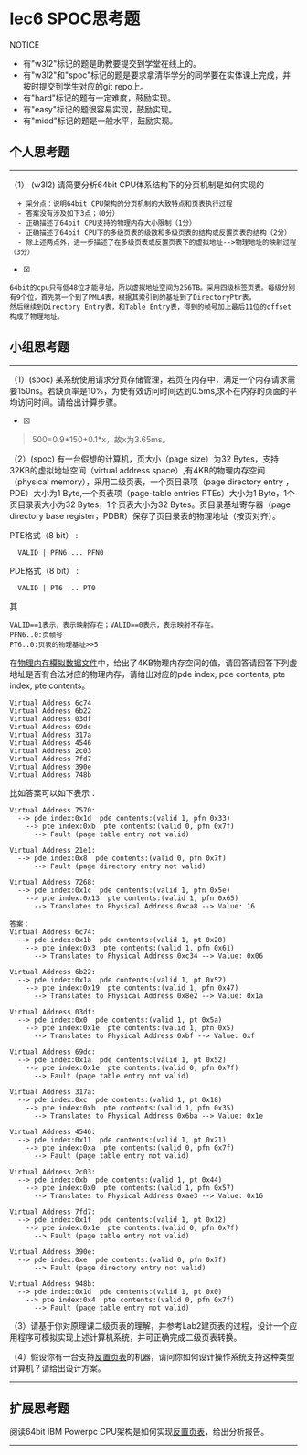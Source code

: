 # lec6 SPOC思考题


NOTICE
- 有"w3l2"标记的题是助教要提交到学堂在线上的。
- 有"w3l2"和"spoc"标记的题是要求拿清华学分的同学要在实体课上完成，并按时提交到学生对应的git repo上。
- 有"hard"标记的题有一定难度，鼓励实现。
- 有"easy"标记的题很容易实现，鼓励实现。
- 有"midd"标记的题是一般水平，鼓励实现。


## 个人思考题
---

（1） (w3l2) 请简要分析64bit CPU体系结构下的分页机制是如何实现的
```
  + 采分点：说明64bit CPU架构的分页机制的大致特点和页表执行过程
  - 答案没有涉及如下3点；（0分）
  - 正确描述了64bit CPU支持的物理内存大小限制（1分）
  - 正确描述了64bit CPU下的多级页表的级数和多级页表的结构或反置页表的结构（2分）
  - 除上述两点外，进一步描述了在多级页表或反置页表下的虚拟地址-->物理地址的映射过程（3分）
 ```
- [x]  

```
64bit的cpu只有低48位才能寻址，所以虚拟地址空间为256TB。采用四级标签页表。每级分别有9个位，首先第一个到了PML4表，根据其索引到的基址到了DirectoryPtr表。
然后继续到Directory Entry表，和Table Entry表，得到的帧号加上最后11位的offset构成了物理地址。
 ```

## 小组思考题
---

（1）(spoc) 某系统使用请求分页存储管理，若页在内存中，满足一个内存请求需要150ns。若缺页率是10%，为使有效访问时间达到0.5ms,求不在内存的页面的平均访问时间。请给出计算步骤。 

- [x]  

> 500=0.9\*150+0.1\*x，故x为3.65ms。

（2）(spoc) 有一台假想的计算机，页大小（page size）为32 Bytes，支持32KB的虚拟地址空间（virtual address space）,有4KB的物理内存空间（physical memory），采用二级页表，一个页目录项（page directory entry ，PDE）大小为1 Byte,一个页表项（page-table entries
PTEs）大小为1 Byte，1个页目录表大小为32 Bytes，1个页表大小为32 Bytes。页目录基址寄存器（page directory base register，PDBR）保存了页目录表的物理地址（按页对齐）。

PTE格式（8 bit） :
```
  VALID | PFN6 ... PFN0
```
PDE格式（8 bit） :
```
  VALID | PT6 ... PT0
```
其
```
VALID==1表示，表示映射存在；VALID==0表示，表示映射不存在。
PFN6..0:页帧号
PT6..0:页表的物理基址>>5
```
在[物理内存模拟数据文件](./03-2-spoc-testdata.md)中，给出了4KB物理内存空间的值，请回答请回答下列虚地址是否有合法对应的物理内存，请给出对应的pde index, pde contents, pte index, pte contents。
```
Virtual Address 6c74
Virtual Address 6b22
Virtual Address 03df
Virtual Address 69dc
Virtual Address 317a
Virtual Address 4546
Virtual Address 2c03
Virtual Address 7fd7
Virtual Address 390e
Virtual Address 748b
```

比如答案可以如下表示：
```
Virtual Address 7570:
  --> pde index:0x1d  pde contents:(valid 1, pfn 0x33)
    --> pte index:0xb  pte contents:(valid 0, pfn 0x7f)
      --> Fault (page table entry not valid)
      
Virtual Address 21e1:
  --> pde index:0x8  pde contents:(valid 0, pfn 0x7f)
      --> Fault (page directory entry not valid)

Virtual Address 7268:
  --> pde index:0x1c  pde contents:(valid 1, pfn 0x5e)
    --> pte index:0x13  pte contents:(valid 1, pfn 0x65)
      --> Translates to Physical Address 0xca8 --> Value: 16
```

```
答案：
Virtual Address 6c74:
  --> pde index:0x1b  pde contents:(valid 1, pt 0x20)
    --> pte index:0x3  pte contents:(valid 1, pfn 0x61)
      --> Translates to Physical Address 0xc34 --> Value: 0x06

Virtual Address 6b22:
  --> pde index:0x1a  pde contents:(valid 1, pt 0x52)
    --> pte index:0x19  pte contents:(valid 1, pfn 0x47)
      --> Translates to Physical Address 0x8e2 --> Value: 0x1a

Virtual Address 03df:
  --> pde index:0x0  pde contents:(valid 1, pt 0x5a)
    --> pte index:0x1e  pte contents:(valid 1, pfn 0x5)
      --> Translates to Physical Address 0xbf --> Value: 0xf

Virtual Address 69dc:
  --> pde index:0x1a  pde contents:(valid 1, pt 0x52)
    --> pte index:0x1e  pte contents:(valid 0, pfn 0x7f)
      --> Fault (page table entry not valid)
      
Virtual Address 317a:
  --> pde index:0xc  pde contents:(valid 1, pt 0x18)
    --> pte index:0xb  pte contents:(valid 1, pfn 0x35)
      --> Translates to Physical Address 0x6ba --> Value: 0x1e

Virtual Address 4546:
  --> pde index:0x11  pde contents:(valid 1, pt 0x21)
    --> pte index:0xa  pte contents:(valid 0, pfn 0x7f)
      --> Fault (page table entry not valid)

Virtual Address 2c03:
  --> pde index:0xb  pde contents:(valid 1, pt 0x44)
    --> pte index:0x0  pte contents:(valid 1, pfn 0x57)
      --> Translates to Physical Address 0xae3 --> Value: 0x16

Virtual Address 7fd7:
  --> pde index:0x1f  pde contents:(valid 1, pt 0x12)
    --> pte index:0x1e  pte contents:(valid 0, pfn 0x7f)
      --> Fault (page table entry not valid)

Virtual Address 390e:
  --> pde index:0xe  pde contents:(valid 0, pfn 0x7f)
      --> Fault (page directory entry not valid)

Virtual Address 948b:
  --> pde index:0x1d  pde contents:(valid 1, pt 0x0)
    --> pte index:0x4  pte contents:(valid 0, pfn 0x7f)
      --> Fault (page table entry not valid)
```


（3）请基于你对原理课二级页表的理解，并参考Lab2建页表的过程，设计一个应用程序可模拟实现上述计算机系统，并可正确完成二级页表转换。


（4）假设你有一台支持[反置页表](http://en.wikipedia.org/wiki/Page_table#Inverted_page_table)的机器，请问你如何设计操作系统支持这种类型计算机？请给出设计方案。


--- 

## 扩展思考题

阅读64bit IBM Powerpc CPU架构是如何实现[反置页表](http://en.wikipedia.org/wiki/Page_table#Inverted_page_table)，给出分析报告。

--- 
